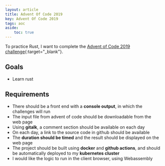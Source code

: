 ```yaml
---
layout: article
title: Advent Of Code 2019
key: Advent Of Code 2019
tags: aoc
aside:
    toc: true
---
```


To practice Rust, I want to complete the [Advent of Code 2019 challenge](https://adventofcode.com/2019){:target="_blank"}.

<!--more-->

## Goals

- Learn rust

## Requirements

- There should be a front end with a **console output**, in which the challenges will run
- The input file from advent of code should be downloadable from the web page
- Using **gitalk**, a comment section should be available on each day
- On each day, a link to the source code in github should be available
- The **duration should be timed** and the result should be displayed on the web page
- The project should be built using **docker** and **github actions**, and should be automatically deployed to my **kubernetes cluster**
- I would like the logic to run in the client browser, using Webassembly
